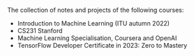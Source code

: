The collection of notes and projects of the following courses:
- Introduction to Machine Learning (ITU autumn 2022)
- CS231 Stanford 
- Machine Learning Specialisation, Coursera and OpenAI
- TensorFlow Developer Certificate in 2023: Zero to Mastery
